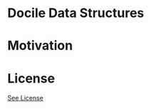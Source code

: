 # Docile Data Structures

# Motivation

# License
[See License](https://github.com/CookiesNCream/docile-data-structures/blob/master/LICENSE.md)
